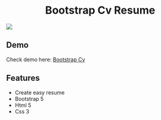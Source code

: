 <h1 align="center">Bootstrap Cv Resume</h1>

[![](https://onderakbulut.github.io/Bootstrap-Cv-Resume/images/BootstrapResume.jpg)](https://onderakbulut.github.io/Bootstrap-Cv-Resume/index.html)

## Demo

<p>Check demo here: <a href="https://onderakbulut.github.io/Bootstrap-Cv-Resume/index.html" rel="nofollow">Bootstrap Cv</a></p>

## Features
- Create easy resume
- Bootstrap 5
- Html 5
- Css 3
